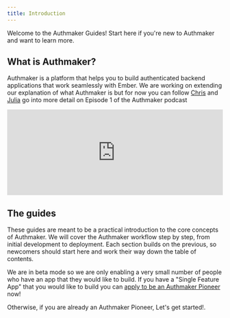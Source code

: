 ```yaml
---
title: Introduction
---
```


Welcome to the Authmaker Guides! Start here if you're new to Authmaker and want to learn more.

## What is Authmaker?

Authmaker is a platform that helps you to build authenticated backend applications that work seamlessly with Ember. We are working on extending our explanation of what Authmaker is but for now you can follow [Chris](https://twitter.com/real_ate) and [Julia](https://twitter.com/username_juliaD) go into more detail on Episode 1 of the Authmaker podcast

<iframe frameborder='0' height='200px' scrolling='no' seamless src='https://embed.simplecast.com/a0bb8b35?color=3d3d3d' width='100%'></iframe>

## The guides

These guides are meant to be a practical introduction to the core concepts of Authmaker. We will cover the Authmaker workflow step by step, from initial development to deployment. Each section builds on the previous, so newcomers should start here and work their way down the table of contents.

We are in beta mode so we are only enabling a very small number of people who have an app that they would like to build. If you have a "Single Feature App" that you would like to build you can [apply to be an Authmaker Pioneer](https://auth.authmaker.com/signup?response_type=token&client_id=8cf974db639e587d678374ae9d1be2a7f8c7041c&redirect_uri=https%3A%2F%2Fapp.authmaker.com%2Flogin) now!

Otherwise, if you are already an Authmaker Pioneer, Let's get started!.
